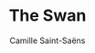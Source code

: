 ---
layout: "layouts/playing.html"
tags: "scores"
title: "The Swan"
author: "Camille Saint-Saëns"
style: "classique"
mei_file: "./The Swan.mei"
---